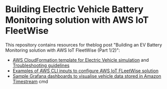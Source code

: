 # Building Electric Vehicle Battery Monitoring solution with AWS IoT FleetWise

This repository contains resources for theblog post "Building an EV Battery Monitoring solution with AWS IoT FleetWise (Part 1/2)":

- [AWS CloudFormation template for Electric Vehicle simulation](simulatedvehicle/ec2simulation/template.yaml) and [Troubleshooting guidelines](troubleshooting.md)
- [Examples of AWS CLI inputs to configure AWS IoT FLeetWise solution](cloud/cli-input-templates)
- [Sample Grafana dashboards to visualise vehicle data stored in Amazon Timestream](dashboards)
cmd